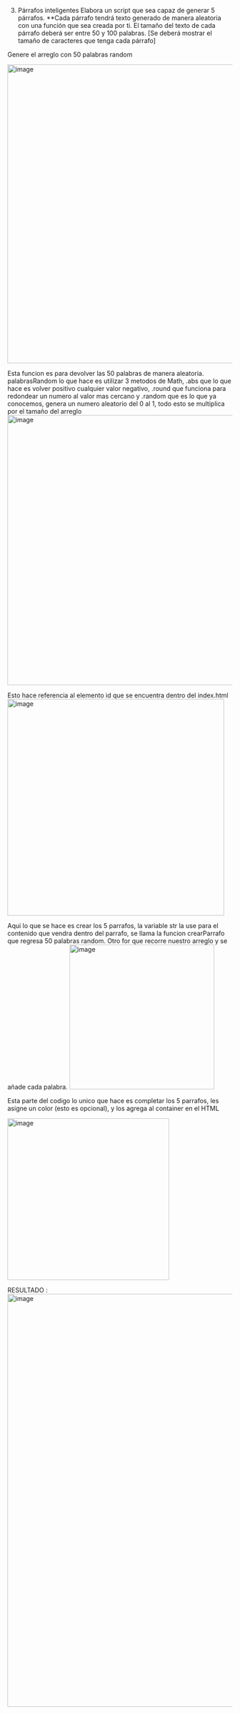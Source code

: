 3. Párrafos inteligentes
 Elabora un script que sea capaz de generar 5 párrafos.
**Cada párrafo tendrá texto generado de manera aleatoria con una función que sea creada por ti. El tamaño del texto de cada párrafo deberá ser entre
50 y 100 palabras. [Se deberá mostrar el tamaño de caracteres que tenga cada párrafo]

Genere el arreglo con 50 palabras random

<img width="669" alt="image" src="https://github.com/CoralCastillo/Topicos/assets/158122504/613b08a9-9c84-468c-8b70-785586aa2ed9">

Esta funcion es para devolver las 50 palabras de manera aleatoria.
palabrasRandom lo que hace es utilizar 3 metodos de Math, .abs que lo que hace es volver positivo cualquier valor negativo,
.round que funciona para redondear un numero al valor mas cercano y .random que es lo que ya conocemos, genera un numero aleatorio del 
0 al 1, todo esto se multiplica por el tamaño del arreglo 
<img width="605" alt="image" src="https://github.com/CoralCastillo/Topicos/assets/158122504/7d61243a-c363-4ec9-9fed-55ce0467298c">

Esto hace referencia al elemento id que se encuentra dentro del index.html
<img width="485" alt="image" src="https://github.com/CoralCastillo/Topicos/assets/158122504/b234751d-906d-49ef-b838-ce06a14f7973">

Aqui lo que se hace es crear los 5 parrafos, la variable str la use para el contenido que vendra dentro del parrafo, se llama la
funcion crearParrafo que regresa 50 palabras random. Otro for que recorre nuestro arreglo y se añade cada palabra.
<img width="324" alt="image" src="https://github.com/CoralCastillo/Topicos/assets/158122504/7e0ff9f5-49d6-49be-b6ec-bb6cb8fafb00">

Esta parte del codigo lo unico que hace es completar los 5 parrafos, les asigne un color (esto es opcional), y los agrega al container
en el HTML

<img width="362" alt="image" src="https://github.com/CoralCastillo/Topicos/assets/158122504/b23792b9-dcd6-4726-9510-fcde52c09a23">

RESULTADO :
<img width="925" alt="image" src="https://github.com/CoralCastillo/Topicos/assets/158122504/e64d7102-d70c-4642-b5d7-2df9e74eea61">


